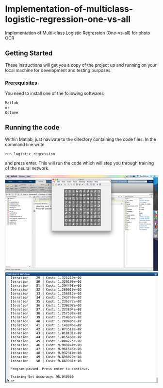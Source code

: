 # Implementation-of-multiclass-logistic-regression-one-vs-all
Implementation of Multi-class Logistic Regression (One-vs-all) for photo OCR

## Getting Started

These instructions will get you a copy of the project up and running on your local machine for development and testing purposes.

### Prerequisites

You need to install one of the following softwares

```
Matlab
or
Octave
```

## Running the code

Within Matlab, just navivate to the directory containing the code files. In the command line write

```
run_logistic_regression
```
and press enter. This will run the code which will step you through training of the neural network.

![alt text](/screenshots/visualization.png)
![alt text](/screenshots/result.png)
